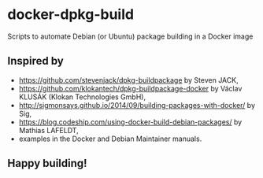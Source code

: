 # docker-dpkg-build
Scripts to automate Debian (or Ubuntu) package building in a Docker image

## Inspired by
* https://github.com/stevenjack/dpkg-buildpackage by Steven JACK,
* https://github.com/klokantech/dpkg-buildpackage-docker by Václav KLUSÁK (Klokan Technologies GmbH),
* http://sigmonsays.github.io/2014/09/building-packages-with-docker/ by Sig,
* https://blog.codeship.com/using-docker-build-debian-packages/ by Mathias LAFELDT,
* examples in the Docker and Debian Maintainer manuals.

## Happy building!

